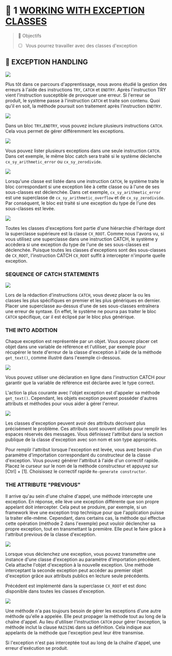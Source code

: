 # 🌸 1 [WORKING WITH EXCEPTION CLASSES](https://learning.sap.com/learning-journeys/acquire-core-abap-skills/working-with-exception-classes_acd9568c-be4e-445a-a454-14c6f2cfcd2e)

> 🌺 Objectifs
>
> - [ ] Vous pourrez travailler avec des classes d'exception

## 🌸 EXCEPTION HANDLING

![](./assets/ExceptionClasses_001.png)

Plus tôt dans ce parcours d'apprentissage, nous avons étudié la gestion des erreurs à l'aide des instructions `TRY`, `CATCH` et `ENDTRY`. Après l'instruction TRY vient l'instruction susceptible de provoquer une erreur. Si l'erreur se produit, le système passe à l'instruction `CATCH` et traite son contenu. Quoi qu'il en soit, la méthode poursuit son traitement après l'instruction `ENDTRY`.

![](./assets/ExceptionClasses_002.png)

Dans un bloc `TRY…ENDTRY`, vous pouvez inclure plusieurs instructions `CATCH`. Cela vous permet de gérer différemment les exceptions.

![](./assets/ExceptionClasses_003.png)

Vous pouvez lister plusieurs exceptions dans une seule instruction `CATCH`. Dans cet exemple, le même bloc catch sera traité si le système déclenche `cx_sy_arithmetic_error` ou `cx_sy_zerodivide`.

![](./assets/ExceptionClasses_004.png)

Lorsqu'une classe est listée dans une instruction `CATCH`, le système traite le bloc correspondant si une exception liée à cette classe ou à l'une de ses sous-classes est déclenchée. Dans cet exemple, `cx_sy_arithmetic_error` est une superclasse de `cx_sy_arithmetic_overflow` et de `cx_sy_zerodivide`. Par conséquent, le bloc est traité si une exception du type de l'une des sous-classes est levée.

![](./assets/ExceptionClasses_005.png)

Toutes les classes d'exceptions font partie d'une hiérarchie d'héritage dont la superclasse supérieure est la classe `CX_ROOT`. Comme nous l'avons vu, si vous utilisez une superclasse dans une instruction CATCH, le système y accèdera si une exception du type de l'une de ses sous-classes est déclenchée. Puisque toutes les classes d'exceptions sont des sous-classes de `CX_ROOT`, l'instruction CATCH `CX_ROOT` suffit à intercepter n'importe quelle exception.

### SEQUENCE OF CATCH STATEMENTS

![](./assets/ExceptionClasses_006.png)

Lors de la rédaction d'instructions `CATCH`, vous devez placer la ou les classes les plus spécifiques en premier et les plus génériques en dernier. Placer une superclasse au-dessus d'une de ses sous-classes entraînera une erreur de syntaxe. En effet, le système ne pourra pas traiter le bloc `CATCH` spécifique, car il est éclipsé par le bloc plus générique.

### THE INTO ADDITION

Chaque exception est représentée par un objet. Vous pouvez placer cet objet dans une variable de référence et l'utiliser, par exemple pour récupérer le texte d'erreur de la classe d'exception à l'aide de la méthode `get_text()`, comme illustré dans l'exemple ci-dessous.

![](./assets/ExceptionClasses_007.png)

Vous pouvez utiliser une déclaration en ligne dans l'instruction CATCH pour garantir que la variable de référence est déclarée avec le type correct.

L'action la plus courante avec l'objet exception est d'appeler sa méthode `get_text()`. Cependant, les objets exception peuvent posséder d'autres attributs et méthodes pour vous aider à gérer l'erreur.

![](./assets/ExceptionClassesAttributes.png)

Les classes d'exception peuvent avoir des attributs décrivant plus précisément le problème. Ces attributs sont souvent utilisés pour remplir les espaces réservés des messages. Vous définissez l'attribut dans la section publique de la classe d'exception avec son nom et son type appropriés.

Pour remplir l'attribut lorsque l'exception est levée, vous avez besoin d'un paramètre d'importation correspondant du constructeur de la classe d'exception. Vous pouvez générer l'attribut à l'aide d'un correctif rapide. Placez le curseur sur le nom de la méthode constructeur et appuyez sur [Ctrl] + [1]. Choisissez le correctif rapide `Re-generate constructor`.

### THE ATTRIBUTE "PREVIOUS"

Il arrive qu'au sein d'une chaîne d'appel, une méthode intercepte une exception. En réponse, elle lève une exception différente que son propre appelant doit intercepter. Cela peut se produire, par exemple, si un framework lève une exception trop technique pour que l'application puisse la traiter elle-même. Cependant, dans certains cas, la méthode qui effectue cette opération (méthode 2 dans l'exemple) peut vouloir déclencher sa propre exception, tout en transmettant la première. Elle peut le faire grâce à l'attribut previous de la classe d'exception.

![](./assets/ExceptionClasses_008.png)

Lorsque vous déclenchez une exception, vous pouvez transmettre une instance d'une classe d'exception au paramètre d'importation précédent. Cela attache l'objet d'exception à la nouvelle exception. Une méthode interceptant la seconde exception peut accéder au premier objet d'exception grâce aux attributs publics en lecture seule précédents.

Précédent est implémenté dans la superclasse `CX_ROOT` et est donc disponible dans toutes les classes d'exception.

![](./assets/PropagatingExceptions.png)

Une méthode n'a pas toujours besoin de gérer les exceptions d'une autre méthode qu'elle a appelée. Elle peut propager la méthode tout au long de la chaîne d'appel. Au lieu d'utiliser l'instruction `CATCH` pour gérer l'exception, la méthode inclut la clause `RAISING` dans sa définition. Cela indique aux appelants de la méthode que l'exception peut leur être transmise.

Si l'exception n'est pas interceptée tout au long de la chaîne d'appel, une erreur d'exécution se produit.
